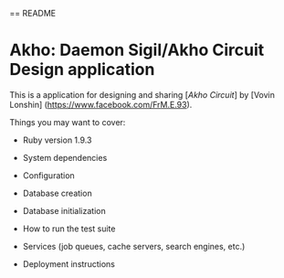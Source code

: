 == README

# Akho: Daemon Sigil/Akho Circuit Design application

This is a application for designing and sharing 
[*Akho Circuit*]
by [Vovin Lonshin] (https://www.facebook.com/FrM.E.93).



Things you may want to cover:

* Ruby version
  1.9.3

* System dependencies

* Configuration

* Database creation

* Database initialization

* How to run the test suite

* Services (job queues, cache servers, search engines, etc.)

* Deployment instructions

